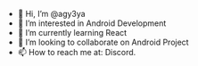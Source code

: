 - 👋 Hi, I’m @agy3ya
- 👀 I’m interested in Android Development  
- 🌱 I’m currently learning React   
- 💞️ I’m looking to collaborate on Android Project
- 📫 How to reach me at: Discord. 

<!---
agy3ya/agy3ya is a ✨ special ✨ repository because its `README.md` (this file) appears on your GitHub profile.
You can click the Preview link to take a look at your changes.
--->

